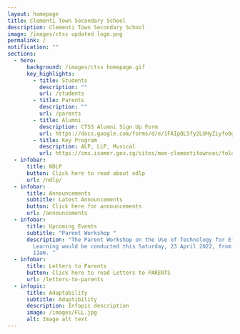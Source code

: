 ```yaml
---
layout: homepage
title: Clementi Town Secondary School
description: Clementi Town Secondary School
image: /images/ctss updated logo.png
permalink: /
notification: ""
sections:
  - hero:
      background: /images/ctss homepage.gif
      key_highlights:
        - title: Students
          description: ""
          url: /students
        - title: Parents
          description: ""
          url: /parents
        - title: Alumni
          description: CTSS Alumni Sign Up Form
          url: https://docs.google.com/forms/d/e/1FAIpQLSfy2LUHyZiyfo8gvODjBkDEEY6WlfFAJEFxevUE8bqy8HBhcg/viewform
        - title: Key Program
          description: ALP, LLP, Musical
          url: https://cms.isomer.gov.sg/sites/moe-clementitownsec/folders/key-programmes
  - infobar:
      title: NDLP
      button: Click here to read about ndlp
      url: /ndlp/
  - infobar:
      title: Announcements
      subtitle: Latest Announcements
      button: Click here for announcements
      url: /announcements
  - infobar:
      title: Upcoming Events
      subtitle: "Parent Workshop "
      description: "The Parent Workshop on the Use of Technology for Effective
        Learning would be conducted this Saturday, 23 April 2022, from 9.30am to
        11am. "
  - infobar:
      title: Letters to Parents
      button: Click here to read Letters to PARENTS
      url: /letters-to-parents
  - infopic:
      title: Adaptability
      subtitle: Adaptibility
      description: Infopic description
      image: /images/FLL.jpg
      alt: Image alt text
---
```

